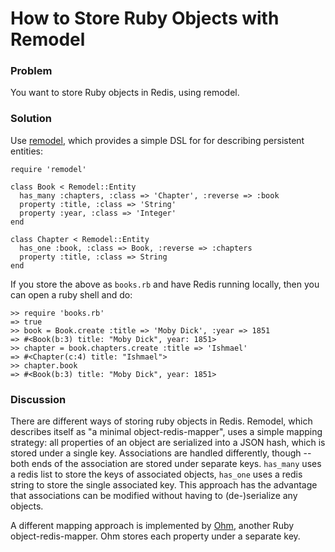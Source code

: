 # How to Store Ruby Objects with Remodel

### Problem

You want to store Ruby objects in Redis, using remodel.


### Solution

Use [remodel](http://github.com/tlossen/remodel), 
which provides a simple DSL for for describing persistent entities:

	require 'remodel'
	
	class Book < Remodel::Entity
	  has_many :chapters, :class => 'Chapter', :reverse => :book
	  property :title, :class => 'String'
	  property :year, :class => 'Integer'
	end

	class Chapter < Remodel::Entity
	  has_one :book, :class => Book, :reverse => :chapters
	  property :title, :class => String
	end

If you store the above as `books.rb` and have Redis running locally, 
then you can open a ruby shell and do:

	>> require 'books.rb'
	=> true
	>> book = Book.create :title => 'Moby Dick', :year => 1851
	=> #<Book(b:3) title: "Moby Dick", year: 1851>
	>> chapter = book.chapters.create :title => 'Ishmael'
	=> #<Chapter(c:4) title: "Ishmael">
	>> chapter.book
	=> #<Book(b:3) title: "Moby Dick", year: 1851>


### Discussion

There are different ways of storing ruby objects in Redis. 
Remodel, which describes itself as "a minimal object-redis-mapper",
uses a simple mapping strategy: all properties of an object are
serialized into a JSON hash, which is stored under a single key.
Associations are handled differently, though -- both ends of the
association are stored under separate keys. `has_many` uses a redis
list to store the keys of associated objects, `has_one` uses a redis
string to store the single associated key. This approach has the
advantage that associations can be modified without having to (de-)serialize
any objects.

A different mapping approach is implemented by [Ohm](http://github.com/soveran/ohm), 
another Ruby object-redis-mapper. Ohm stores each property under a separate key.
